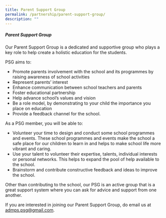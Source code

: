 ```yaml
---
title: Parent Support Group
permalink: /partnership/parent-support-group/
description: ""
---
```

##### Parent Support Group

Our Parent Support Group is a dedicated and supportive group who plays a key role to help create a holistic education for the students.

PSG aims to:

- Promote parents involvement with the school and its programmes by raising awareness of school activities
- Represent parents’ interest
- Enhance communication between school teachers and parents
- Foster educational partnership
- Help advance school’s values and vision
- Be a role model, by demonstrating to your child the importance you place on education
- Provide a feedback channel for the school.

As a PSG member, you will be able to:

- Volunteer your time to design and conduct some school programmes and events. These school programmes and events make the school a safe place for our children to learn in and helps to make school life more vibrant and caring.
- Use your talent to volunteer their expertise, talents, individual interests or personal networks. This helps to expand the pool of help available to the school.
- Brainstorm and contribute constructive feedback and ideas to improve the school.

Other than contributing to the school, our PSG is an active group that is a great support system where you can ask for advice and support from one another.

If you are interested in joining our Parent Support Group, do email us at admps.psg@gmail.com.